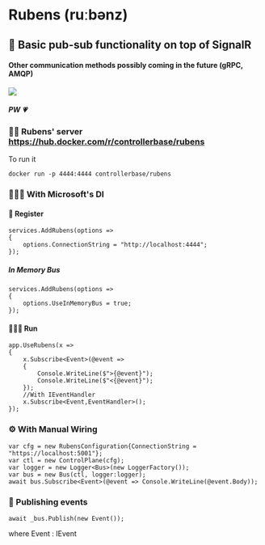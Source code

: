 # Rubens (ruːbənz)
## 📮 Basic pub-sub functionality on top of SignalR  
#### Other communication methods possibly coming in the future (gRPC, AMQP)
![](https://i.imgur.com/5qo5aQ0.png)
##### PW 💗
### 🐕‍🦺 Rubens' server https://hub.docker.com/r/controllerbase/rubens
To run it 
```
docker run -p 4444:4444 controllerbase/rubens 
```
### 🧙🏽‍♂️ With Microsoft's DI
#### 🥴 Register
```
services.AddRubens(options =>
{
    options.ConnectionString = "http://localhost:4444";
});
```
##### In Memory Bus
```
services.AddRubens(options =>
{
    options.UseInMemoryBus = true;
});
```
#### 🏌🏽‍♀️ Run
```
app.UseRubens(x =>
{
    x.Subscribe<Event>(@event =>
    {
        Console.WriteLine($">{@event}");
        Console.WriteLine($"<{@event}");
    });
    //With IEventHandler
    x.Subscribe<Event,EventHandler>();
});
```
### ⚙️ With Manual Wiring
```
var cfg = new RubensConfiguration{ConnectionString = "https://localhost:5001"};
var ctl = new ControlPlane(cfg);
var logger = new Logger<Bus>(new LoggerFactory());
var bus = new Bus(ctl, logger:logger);
await bus.Subscribe<Event>(@event => Console.WriteLine(@event.Body));
```
### 🥳 Publishing events
```
await _bus.Publish(new Event());
```
 where Event : IEvent
